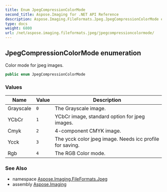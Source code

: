 ```yaml
---
title: Enum JpegCompressionColorMode
second_title: Aspose.Imaging for .NET API Reference
description: Aspose.Imaging.FileFormats.Jpeg.JpegCompressionColorMode enum. Сolor mode for jpeg images
type: docs
weight: 6800
url: /net/aspose.imaging.fileformats.jpeg/jpegcompressioncolormode/
---
```

## JpegCompressionColorMode enumeration

Сolor mode for jpeg images.

```csharp
public enum JpegCompressionColorMode
```

### Values

| Name | Value | Description |
| --- | --- | --- |
| Grayscale | `0` | The Grayscale image. |
| YCbCr | `1` | YCbCr image, standard option for jpeg images. |
| Cmyk | `2` | 4-component CMYK image. |
| Ycck | `3` | The ycck color jpeg image. Needs icc profile for saving. |
| Rgb | `4` | The RGB Color mode. |

### See Also

* namespace [Aspose.Imaging.FileFormats.Jpeg](../../aspose.imaging.fileformats.jpeg/)
* assembly [Aspose.Imaging](../../)



